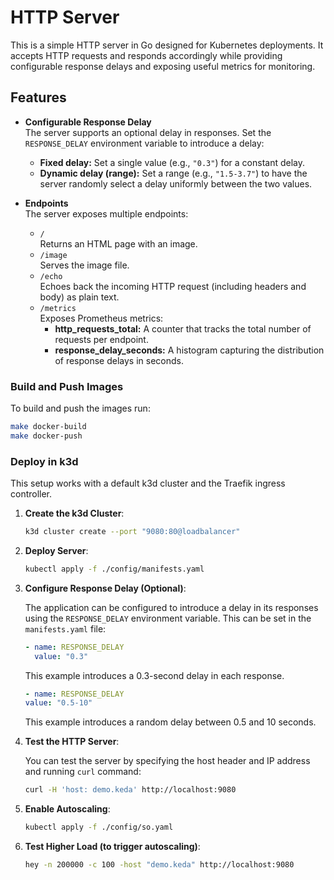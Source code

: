 # HTTP Server

This is a simple HTTP server in Go designed for Kubernetes deployments. It accepts HTTP requests and responds accordingly while providing configurable response delays and exposing useful metrics for monitoring.

## Features

- **Configurable Response Delay**  
  The server supports an optional delay in responses. Set the `RESPONSE_DELAY` environment variable to introduce a delay:
  - **Fixed delay:** Set a single value (e.g., `"0.3"`) for a constant delay.
  - **Dynamic delay (range):** Set a range (e.g., `"1.5-3.7"`) to have the server randomly select a delay uniformly between the two values.

- **Endpoints**  
  The server exposes multiple endpoints:
  - `/`  
    Returns an HTML page with an image.
  - `/image`  
    Serves the image file.
  - `/echo`  
    Echoes back the incoming HTTP request (including headers and body) as plain text.
  - `/metrics`  
    Exposes Prometheus metrics:
    - **http_requests_total:** A counter that tracks the total number of requests per endpoint.
    - **response_delay_seconds:** A histogram capturing the distribution of response delays in seconds.


### Build and Push Images

To build and push the images run:
```bash
make docker-build
make docker-push
```

### Deploy in k3d

This setup works with a default k3d cluster and the Traefik ingress controller.

1. **Create the k3d Cluster**:

   ```bash
   k3d cluster create --port "9080:80@loadbalancer"
   ```

2. **Deploy Server**:

   ```bash
   kubectl apply -f ./config/manifests.yaml
   ```

3. **Configure Response Delay (Optional)**:

   The application can be configured to introduce a delay in its responses using the `RESPONSE_DELAY` environment variable. This can be set in the `manifests.yaml` file:

   ```yaml
   - name: RESPONSE_DELAY
     value: "0.3"
   ```
   This example introduces a 0.3-second delay in each response.

      ```yaml
   - name: RESPONSE_DELAY
     value: "0.5-10"
   ```
   This example introduces a random delay between 0.5 and 10 seconds.

4. **Test the HTTP Server**:

   You can test the server by specifying the host header and IP address and running `curl` command:

   ```bash
   curl -H 'host: demo.keda' http://localhost:9080
   ```

5. **Enable Autoscaling**:

   ```bash
   kubectl apply -f ./config/so.yaml
   ```

6. **Test Higher Load (to trigger autoscaling)**:

   ```bash
   hey -n 200000 -c 100 -host "demo.keda" http://localhost:9080
   ```
